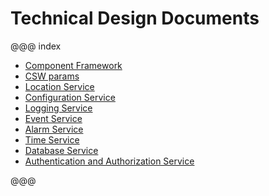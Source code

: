 # Technical Design Documents


@@@ index

* [Component Framework](framework/framework.md)
* [CSW params](params/params.md)
* [Location Service](location/location.md)
* [Configuration Service](configuration/configuration.md)
* [Logging Service](logging/logging.md)
* [Event Service](event/event.md)
* [Alarm Service](alarm/alarm.md)
* [Time Service](time/time.md)
* [Database Service](database/database.md)
* [Authentication and Authorization Service](aas/aas.md)

@@@